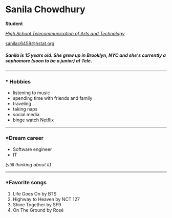 # Sanila Chowdhury

**Student**

[_High School Telecommunication of Arts and Technology_](https://www.hstat.org)

sanilac6459@hstat.org

##### Sanila is 15 years old. She grew up in Brooklyn, NYC and she's currently a sophomore (soon to be a junior) at Tele.
---

### * Hobbies
  * listening to music
  * spending time with friends and family
  * traveling
  * taking naps
  * social media
  * binge watch Netflix

---

### *Dream career
  * Software engineer
  * IT

_(still thinking about it)_

---

### *Favorite songs
1. Life Goes On by BTS
2. Highway to Heaven by NCT 127
3. Shine Together by SF9
4. On The Ground by Rosé